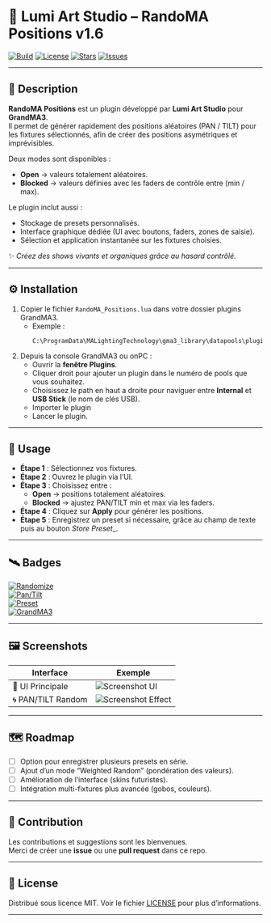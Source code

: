 # 🌌 Lumi Art Studio – RandoMA Positions v1.6

[![Build](https://img.shields.io/badge/Status-Stable-green?logo=github)](https://github.com/MayBeLinux/randoMA-Positions)
[![License](https://img.shields.io/badge/License-MIT-purple)](LICENSE)
[![Stars](https://img.shields.io/github/stars/MayBeLinux/randoMA-Positions?style=social)](https://github.com/MayBeLinux/randoMA-Positions/stargazers)
[![Issues](https://img.shields.io/github/issues/MayBeLinux/randoMA-Positions?logo=github)](https://github.com/MayBeLinux/randoMA-Positions/issues)

---

## 🔮 Description  

**RandoMA Positions** est un plugin développé par **Lumi Art Studio** pour **GrandMA3**.  
Il permet de générer rapidement des positions aléatoires (PAN / TILT) pour les fixtures sélectionnés, afin de créer des positions asymétriques et imprévisibles.  

Deux modes sont disponibles :  
- **Open** → valeurs totalement aléatoires.  
- **Blocked** → valeurs définies avec les faders de contrôle entre (min / max).  

Le plugin inclut aussi :  
- Stockage de presets personnalisés.  
- Interface graphique dédiée (UI avec boutons, faders, zones de saisie).  
- Sélection et application instantanée sur les fixtures choisies.  

✨ *Créez des shows vivants et organiques grâce au hasard contrôlé.*  

---

## ⚙️ Installation  

1. Copier le fichier `RandoMA_Positions.lua` dans votre dossier plugins GrandMA3.  
   - Exemple :  
     ```
     C:\ProgramData\MALightingTechnology\gma3_library\datapools\plugins
     ```  
2. Depuis la console GrandMA3 ou onPC :  
   - Ouvrir la **fenêtre Plugins**.  
   - Cliquer droit pour ajouter un plugin dans le numéro de pools que vous souhaitez.
   - Choisissez le path en haut a droite pour naviguer entre __Internal__ et __USB Stick__ (le nom de clés USB).
   - Importer le plugin
   - Lancer le plugin.  

---

## 🚀 Usage  

- **Étape 1** : Sélectionnez vos fixtures.  
- **Étape 2** : Ouvrez le plugin via l’UI.  
- **Étape 3** : Choisissez entre :  
  - **Open** → positions totalement aléatoires.  
  - **Blocked** → ajustez PAN/TILT min et max via les faders.  
- **Étape 4** : Cliquez sur **Apply** pour générer les positions.  
- **Étape 5** : Enregistrez un preset si nécessaire, grâce au champ de texte puis au bouton _Store Preset__.

---

## 🛰️ Badges  

[![Randomize](https://img.shields.io/badge/🎲-Randomize-blue)](#)  
[![Pan/Tilt](https://img.shields.io/badge/🌀-PAN%2FTILT-lightgrey)](#)  
[![Preset](https://img.shields.io/badge/💾-Preset-orange)](#)  
[![GrandMA3](https://img.shields.io/badge/🎚️-GrandMA3-yellow)](#)  

---

## 🖼️ Screenshots  

| Interface | Exemple |
|-----------|---------|
| 🎨 UI Principale | ![Screenshot UI](https://via.placeholder.com/500x250.png?text=RandoMA+Positions+UI) |
| 🌀 PAN/TILT Random | ![Screenshot Effect](https://via.placeholder.com/500x250.png?text=Random+PAN%2FTILT) |

---

## 🗺️ Roadmap  

- [ ] Option pour enregistrer plusieurs presets en série.  
- [ ] Ajout d’un mode “Weighted Random” (pondération des valeurs).  
- [ ] Amélioration de l’interface (skins futuristes).  
- [ ] Intégration multi-fixtures plus avancée (gobos, couleurs).  

---

## 🤝 Contribution  

Les contributions et suggestions sont les bienvenues.  
Merci de créer une **issue** ou une **pull request** dans ce repo.  

---

## 📜 License  

Distribué sous licence MIT. Voir le fichier [LICENSE](LICENSE) pour plus d’informations.  

---
